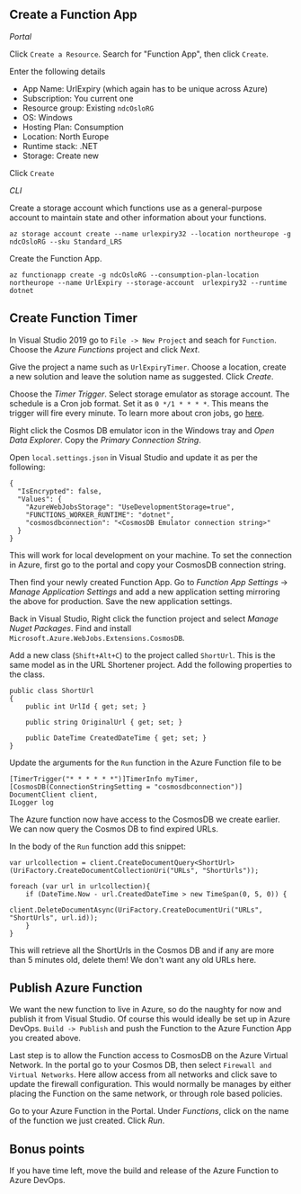 ## Create a Function App

*_Portal_*

Click `Create a Resource`. Search for "Function App", then click `Create`. 

Enter the following details
- App Name: UrlExpiry (which again has to be unique across Azure)
- Subscription: You current one
- Resource group: Existing `ndcOsloRG`
- OS: Windows
- Hosting Plan: Consumption
- Location: North Europe
- Runtime stack: .NET
- Storage: Create new

Click `Create`

*_CLI_*

Create a storage account which functions use as a general-purpose account to maintain state and other information about your functions.

`az storage account create --name urlexpiry32 --location northeurope -g ndcOsloRG --sku Standard_LRS` 

Create the Function App.

`az functionapp create -g ndcOsloRG --consumption-plan-location northeurope --name UrlExpiry --storage-account  urlexpiry32 --runtime dotnet`

## Create Function Timer 

In Visual Studio 2019 go to `File -> New Project` and seach for `Function`. Choose the *Azure Functions* project and click *Next*. 

Give the project a name such as `UrlExpiryTimer`. Choose a location, create a new solution and leave the solution name as suggested. Click *Create*.

Choose the *Timer Trigger*. Select storage emulator as storage account. The schedule is a Cron job format. Set it as `0 */1 * * * *`. This means the trigger will fire every minute. To learn more about cron jobs, go [here](https://www.ostechnix.com/a-beginners-guide-to-cron-jobs/).

Right click the Cosmos DB emulator icon in the Windows tray and *Open Data Explorer*. Copy the *Primary Connection String*.

Open `local.settings.json` in Visual Studio and update it as per the following:

~~~~
{
  "IsEncrypted": false,
  "Values": {
    "AzureWebJobsStorage": "UseDevelopmentStorage=true",
    "FUNCTIONS_WORKER_RUNTIME": "dotnet",
    "cosmosdbconnection": "<CosmosDB Emulator connection string>"
  }
}
~~~~

This will work for local development on your machine. To set the connection in Azure, first go to the portal and copy your CosmosDB connection string. 

Then find your newly created Function App. Go to *Function App Settings* -> *Manage Application Settings* and add a new application setting mirroring the above for production. Save the new application settings.

Back in Visual Studio, Right click the function project and select *Manage Nuget Packages*. Find and install `Microsoft.Azure.WebJobs.Extensions.CosmosDB`.

Add a new class (`Shift+Alt+C`) to the project called `ShortUrl`. This is the same model as in the URL Shortener project. Add the following properties to the class.

````
public class ShortUrl
{
    public int UrlId { get; set; }

    public string OriginalUrl { get; set; }

    public DateTime CreatedDateTime { get; set; }
}
````

Update the arguments for the `Run` function in the Azure Function file to be 

~~~~
[TimerTrigger("* * * * * *")]TimerInfo myTimer,
[CosmosDB(ConnectionStringSetting = "cosmosdbconnection")] DocumentClient client, 
ILogger log
~~~~

The Azure function now have access to the CosmosDB we create earlier. We can now query the Cosmos DB to find expired URLs.

In the body of the `Run` function add this snippet:

````
var urlcollection = client.CreateDocumentQuery<ShortUrl>(UriFactory.CreateDocumentCollectionUri("URLs", "ShortUrls"));

foreach (var url in urlcollection){
    if (DateTime.Now - url.CreatedDateTime > new TimeSpan(0, 5, 0)) {
        client.DeleteDocumentAsync(UriFactory.CreateDocumentUri("URLs", "ShortUrls", url.id));
    }
}
````

This will retrieve all the ShortUrls in the Cosmos DB and if any are more than 5 minutes old, delete them! We don't want any old URLs here.

## Publish Azure Function

We want the new function to live in Azure, so do the naughty for now and publish it from Visual Studio. Of course this would ideally be set up in Azure DevOps. `Build -> Publish` and push the Function to the Azure Function App you created above. 

Last step is to allow the Function access to CosmosDB on the Azure Virtual Network. In the portal go to your Cosmos DB, then select `Firewall and Virtual Networks`. Here allow access from all networks and click save to update the firewall configuration. This would normally be manages by either placing the Function on the same network, or through role based policies. 

Go to your Azure Function in the Portal. Under *Functions*, click on the name of the function we just created. Click *Run*.

## Bonus points

If you have time left, move the build and release of the Azure Function to Azure DevOps. 